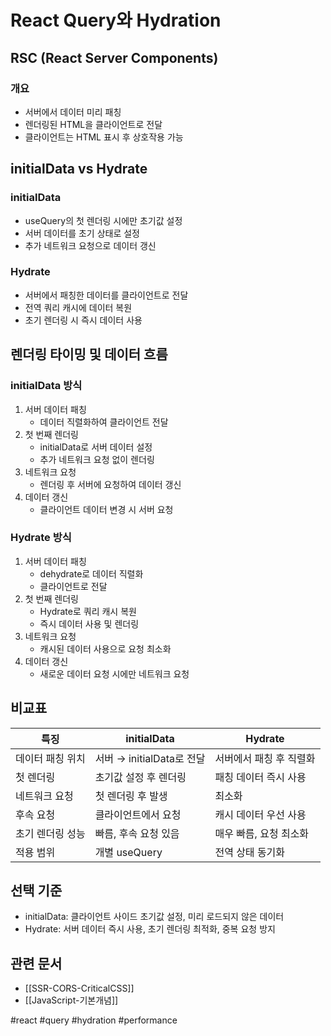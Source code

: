 # React Query와 Hydration

## RSC (React Server Components)

### 개요

- 서버에서 데이터 미리 패칭
- 렌더링된 HTML을 클라이언트로 전달
- 클라이언트는 HTML 표시 후 상호작용 가능

## initialData vs Hydrate

### initialData

- useQuery의 첫 렌더링 시에만 초기값 설정
- 서버 데이터를 초기 상태로 설정
- 추가 네트워크 요청으로 데이터 갱신

### Hydrate

- 서버에서 패칭한 데이터를 클라이언트로 전달
- 전역 쿼리 캐시에 데이터 복원
- 초기 렌더링 시 즉시 데이터 사용

## 렌더링 타이밍 및 데이터 흐름

### initialData 방식

1. 서버 데이터 패칭
   - 데이터 직렬화하여 클라이언트 전달
2. 첫 번째 렌더링
   - initialData로 서버 데이터 설정
   - 추가 네트워크 요청 없이 렌더링
3. 네트워크 요청
   - 렌더링 후 서버에 요청하여 데이터 갱신
4. 데이터 갱신
   - 클라이언트 데이터 변경 시 서버 요청

### Hydrate 방식

1. 서버 데이터 패칭
   - dehydrate로 데이터 직렬화
   - 클라이언트로 전달
2. 첫 번째 렌더링
   - Hydrate로 쿼리 캐시 복원
   - 즉시 데이터 사용 및 렌더링
3. 네트워크 요청
   - 캐시된 데이터 사용으로 요청 최소화
4. 데이터 갱신
   - 새로운 데이터 요청 시에만 네트워크 요청

## 비교표

| 특징             | initialData               | Hydrate                 |
| ---------------- | ------------------------- | ----------------------- |
| 데이터 패칭 위치 | 서버 → initialData로 전달 | 서버에서 패칭 후 직렬화 |
| 첫 렌더링        | 초기값 설정 후 렌더링     | 패칭 데이터 즉시 사용   |
| 네트워크 요청    | 첫 렌더링 후 발생         | 최소화                  |
| 후속 요청        | 클라이언트에서 요청       | 캐시 데이터 우선 사용   |
| 초기 렌더링 성능 | 빠름, 후속 요청 있음      | 매우 빠름, 요청 최소화  |
| 적용 범위        | 개별 useQuery             | 전역 상태 동기화        |

## 선택 기준

- initialData: 클라이언트 사이드 초기값 설정, 미리 로드되지 않은 데이터
- Hydrate: 서버 데이터 즉시 사용, 초기 렌더링 최적화, 중복 요청 방지

## 관련 문서

- [[SSR-CORS-CriticalCSS]]
- [[JavaScript-기본개념]]

#react #query #hydration #performance
